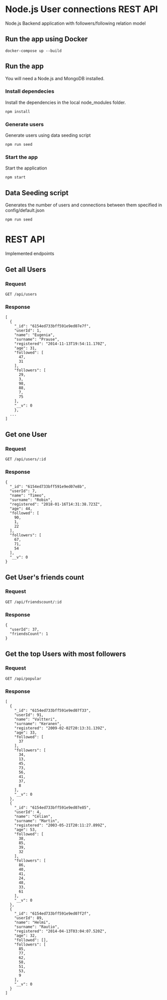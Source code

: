 # Node.js User connections REST API
Node.js Backend application with followers/following relation model

## Run the app using Docker

    docker-compose up --build

## Run the app
You will need a Node.js and MongoDB installed.

### Install dependecies
Install the dependencies in the local node_modules folder.

    npm install
    
### Generate users
Generate users using data seeding script

    npm run seed

### Start the app
Start the application

    npm start

## Data Seeding script
Generates the number of users and connections between them specified in config/default.json

    npm run seed

# REST API
Implemented endpoints

## Get all Users

### Request
`GET /api/users`

### Response
```
[
  {
    "_id": "6154ed733bff591e9ed07e7f",
    "userId": 1,
    "name": "Eugenia",
    "surname": "Prause",
    "registered": "2014-11-13T19:54:11.170Z",
    "age": 31,
    "followed": [
      47,
      31
    ],
    "followers": [
      29,
      3,
      98,
      88,
      7,
      75
    ],
    "__v": 0
    },
  ...
]
```


## Get one User

### Request
`GET /api/users/:id`

### Response
```
{
  "_id": "6154ed733bff591e9ed07e8b",
  "userId": 7,
  "name": "Timeo",
  "surname": "Robin",
  "registered": "2018-01-16T14:31:38.723Z",
  "age": 44,
  "followed": [
    90,
    1,
    22
  ],
  "followers": [
    67,
    71,
    54
  ],
  "__v": 0
}
```

## Get User's friends count

### Request
`GET /api/friendscount/:id`

### Response
```
{
  "userId": 37,
  "friendsCount": 1
}
```

## Get the top Users with most followers

### Request
`GET /api/popular`

### Response
```
[
  {
    "_id": "6154ed733bff591e9ed07f33",
    "userId": 91,
    "name": "Valtteri",
    "surname": "Keranen",
    "registered": "2009-02-02T20:13:31.139Z",
    "age": 33,
    "followed": [
      37
    ],
    "followers": [
      34,
      13,
      45,
      73,
      56,
      41,
      37,
      8
    ],
    "__v": 0
  },
  {
    "_id": "6154ed733bff591e9ed07e85",
    "userId": 4,
    "name": "Célian",
    "surname": "Martin",
    "registered": "2003-05-21T20:11:27.899Z",
    "age": 53,
    "followed": [
      38,
      85,
      39,
      32
    ],
    "followers": [
      86,
      40,
      41,
      24,
      48,
      33,
      61
    ],
    "__v": 0
  },
  {
    "_id": "6154ed733bff591e9ed07f2f",
    "userId": 89,
    "name": "Helmi",
    "surname": "Rautio",
    "registered": "2014-04-13T03:04:07.520Z",
    "age": 32,
    "followed": [],
    "followers": [
      85,
      77,
      62,
      58,
      51,
      53,
      9
    ],
    "__v": 0
  }
]
```
